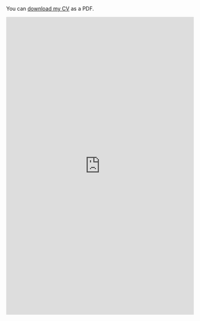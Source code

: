 You can [download my CV](https://aneerincx.github.io/website/assets/cv.pdf) as a PDF.

<embed src="https://aneerincx.github.io/website/assets/cv.pdf" type="application/pdf" width="100%" height="800px" />
